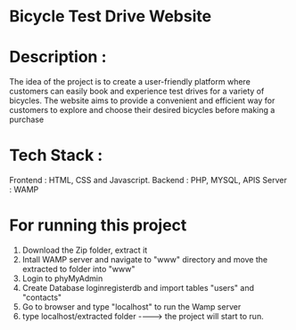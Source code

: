# Bicycle Test Drive Website

# Description : 
The idea of the project is to create a user-friendly platform where customers can easily book and experience test drives for a variety of bicycles. The website aims to provide a convenient and efficient way for customers to explore and choose their desired bicycles before making a purchase

# Tech Stack :
Frontend : HTML, CSS and Javascript.
Backend : PHP, MYSQL, APIS
Server : WAMP 

# For running this project
1. Download the Zip folder, extract it
2. Intall WAMP server and navigate to "www" directory and move the extracted to folder into "www"
3. Login to phyMyAdmin 
4. Create Database loginregisterdb and import tables "users" and "contacts"
5. Go to browser and type "localhost" to run the Wamp server
6. type localhost/extracted folder ----> the project will start to run.
